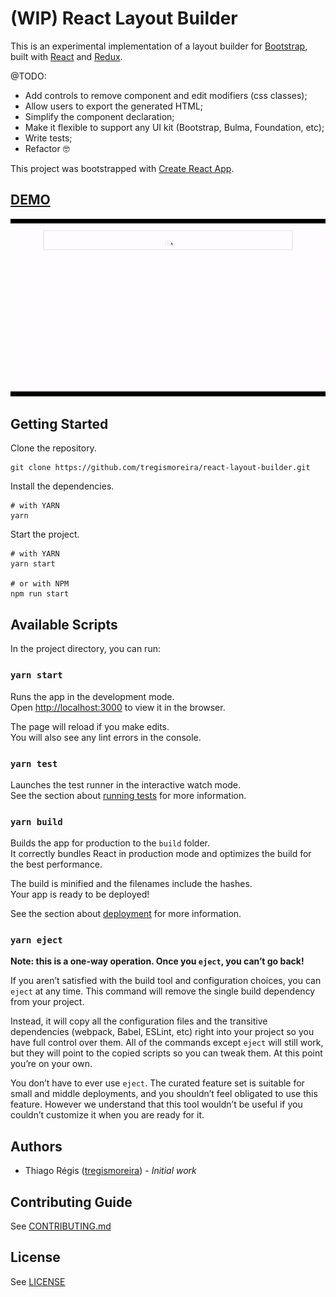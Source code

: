 # (WIP) React Layout Builder

This is an experimental implementation of a layout builder for [Bootstrap](https://getbootstrap.com), built with [React](https://reactjs.org) and [Redux](https://redux.js.org).

@TODO:

- Add controls to remove component and edit modifiers (css classes);
- Allow users to export the generated HTML;
- Simplify the component declaration;
- Make it flexible to support any UI kit (Bootstrap, Bulma, Foundation, etc);
- Write tests;
- Refactor 🤓

This project was bootstrapped with [Create React App](https://github.com/facebook/create-react-app).

## [DEMO](https://react-layout-builder.web.app/)

![Demo](/src/assets/demo.gif)

## Getting Started

Clone the repository.

```
git clone https://github.com/tregismoreira/react-layout-builder.git
```

Install the dependencies.

```
# with YARN
yarn
```

Start the project.

```
# with YARN
yarn start

# or with NPM
npm run start
```

## Available Scripts

In the project directory, you can run:

### `yarn start`

Runs the app in the development mode.<br />
Open [http://localhost:3000](http://localhost:3000) to view it in the browser.

The page will reload if you make edits.<br />
You will also see any lint errors in the console.

### `yarn test`

Launches the test runner in the interactive watch mode.<br />
See the section about [running tests](https://facebook.github.io/create-react-app/docs/running-tests) for more information.

### `yarn build`

Builds the app for production to the `build` folder.<br />
It correctly bundles React in production mode and optimizes the build for the best performance.

The build is minified and the filenames include the hashes.<br />
Your app is ready to be deployed!

See the section about [deployment](https://facebook.github.io/create-react-app/docs/deployment) for more information.

### `yarn eject`

**Note: this is a one-way operation. Once you `eject`, you can’t go back!**

If you aren’t satisfied with the build tool and configuration choices, you can `eject` at any time. This command will remove the single build dependency from your project.

Instead, it will copy all the configuration files and the transitive dependencies (webpack, Babel, ESLint, etc) right into your project so you have full control over them. All of the commands except `eject` will still work, but they will point to the copied scripts so you can tweak them. At this point you’re on your own.

You don’t have to ever use `eject`. The curated feature set is suitable for small and middle deployments, and you shouldn’t feel obligated to use this feature. However we understand that this tool wouldn’t be useful if you couldn’t customize it when you are ready for it.

## Authors

- Thiago Régis ([tregismoreira](https://twitter.com/tregismoreira)) - _Initial work_

## Contributing Guide

See [CONTRIBUTING.md](CONTRIBUTING.md)

## License

See [LICENSE](LICENSE)
